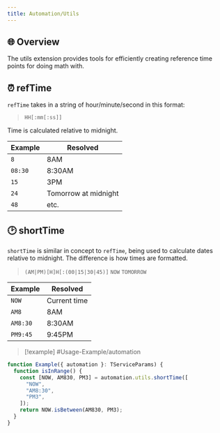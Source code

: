 ```yaml
---
title: Automation/Utils
---
```

## 🌐 Overview

The utils extension provides tools for efficiently creating reference time points for doing math with.

## ⏰ refTime

`refTime` takes in a string of hour/minute/second in this format:

> `HH[:mm[:ss]]`

Time is calculated relative to midnight.

| Example | Resolved             |
| ------- | -------------------- |
| `8`     | 8AM                  |
| `08:30` | 8:30AM               |
| `15`    | 3PM                  |
| `24`    | Tomorrow at midnight |
| `48`    | etc.                 |

## 🕑 shortTime

`shortTime` is similar in concept to `refTime`, being used to calculate dates relative to midnight. The difference is how times are formatted.

> `(AM|PM)[H]H[:(00|15|30|45)]`
> `NOW`
> `TOMORROW`

| Example  | Resolved     |
| -------- | ------------ |
| `NOW`    | Current time |
| `AM8`    | 8AM          |
| `AM8:30` | 8:30AM       |
| `PM9:45` | 9:45PM       |

> [!example] #Usage-Example/automation

```typescript
function Example({ automation }: TServiceParams) {
  function isInRange() {
    const [NOW, AM830, PM3] = automation.utils.shortTime([
      "NOW",
      "AM8:30",
      "PM3",
    ]);
    return NOW.isBetween(AM830, PM3);
  }
}
```
